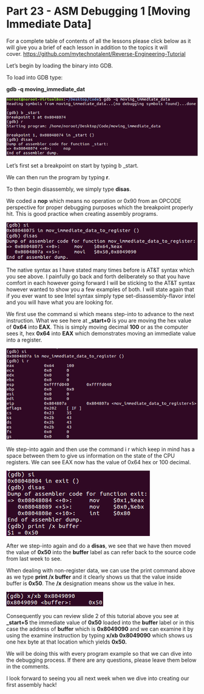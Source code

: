 # Part 23 - ASM Debugging 1 \[Moving Immediate Data\]

For a complete table of contents of all the lessons please click below as it will give you a brief of each lesson in addition to the topics it will cover.&nbsp;https://github.com/mytechnotalent/Reverse-Engineering-Tutorial

Let’s begin by loading the binary into GDB.

To load into GDB type:

__gdb -q moving\_immediate\_dat__

<div class="slate-resizable-image-embed slate-image-embed__resize-full-width"><img src="/imgs/1520242394717.jpg"/></div>

Let’s first set a breakpoint on start by typing b \_start.

We can then run the program by typing __r__.

To then begin disassembly, we simply type __disas__.

We coded a __nop__ which means no operation or 0x90 from an OPCODE perspective for proper debugging purposes which the breakpoint properly hit. This is good practice when creating assembly programs.

<div class="slate-resizable-image-embed slate-image-embed__resize-full-width"><img src="/imgs/1520193761435.jpg"/></div>

The native syntax as I have stated many times before is AT&amp;T syntax which you see above. I painfully go back and forth deliberately so that you have comfort in each however going forward I will be sticking to the AT&amp;T syntax however wanted to show you a few examples of both. I will state again that if you ever want to see Intel syntax simply type set-disassembly-flavor intel and you will have what you are looking for.

We first use the command si which means step-into to advance to the next instruction. What we see here at __\_start+0__ is you are moving the hex value of __0x64__ into __EAX__. This is simply moving decimal __100__ or as the computer sees it, hex __0x64__ into __EAX__ which demonstrates moving an immediate value into a register.

<div class="slate-resizable-image-embed slate-image-embed__resize-full-width"><img src="/imgs/1520144825193.jpg"/></div>

We step-into again and then use the command i r which keep in mind has a space between them to give us information on the state of the CPU registers.&nbsp;We can see EAX now has the value of 0x64 hex or 100 decimal.

<div class="slate-resizable-image-embed slate-image-embed__resize-middle"><img src="/imgs/1520492698882.jpg"/></div>

After we step-into again and do a __disas__, we see that we have then moved the value of __0x50__ into the __buffer__ label as can refer back to the source code from last week to see.

When dealing with non-register data, we can use the print command above as we type __print /x buffer__ and it clearly shows us that the value inside buffer is __0x50__. The __/x__ designation means show us the value in hex.

<div class="slate-resizable-image-embed slate-image-embed__resize-middle"><img src="/imgs/1520492696905.jpg"/></div>

Consequently you can review slide 2 of this tutorial above you see at __\_start+5__ the immediate value of __0x50__ loaded into the __buffer__ label or in this case the address of __buffer__ which is __0x8049090__ and we can examine it by using the examine instruction by typing __x/xb 0x8049090__ which shows us one hex byte at that location which yields __0x50.__

We will be doing this with every program example so that we can dive into the debugging process. If there are any questions, please leave them below in the comments.

I look forward to seeing you all next week when we dive into creating our first assembly hack!
